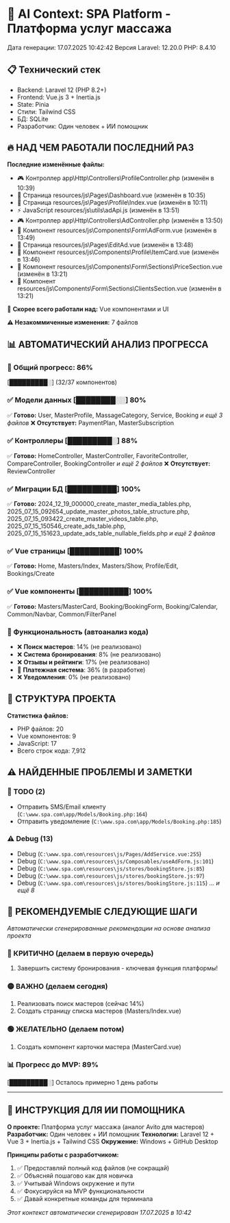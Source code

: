 # 🤖 AI Context: SPA Platform - Платформа услуг массажа
Дата генерации: 17.07.2025 10:42:42
Версия Laravel: 12.20.0
PHP: 8.4.10

## 📋 Технический стек
- Backend: Laravel 12 (PHP 8.2+)
- Frontend: Vue.js 3 + Inertia.js
- State: Pinia
- Стили: Tailwind CSS
- БД: SQLite
- Разработчик: Один человек + ИИ помощник

## 🔥 НАД ЧЕМ РАБОТАЛИ ПОСЛЕДНИЙ РАЗ
**Последние изменённые файлы:**
- 🎮 Контроллер app\Http\Controllers\ProfileController.php (изменён в 10:39)
- 📄 Страница resources/js\Pages\Dashboard.vue (изменён в 10:35)
- 📄 Страница resources/js\Pages\Profile\Index.vue (изменён в 10:11)
- ⚡ JavaScript resources/js\utils\adApi.js (изменён в 13:51)
- 🎮 Контроллер app\Http\Controllers\AdController.php (изменён в 13:50)
- 🧩 Компонент resources/js\Components\Form\AdForm.vue (изменён в 13:49)
- 📄 Страница resources/js\Pages\EditAd.vue (изменён в 13:48)
- 🧩 Компонент resources/js\Components\Profile\ItemCard.vue (изменён в 13:46)
- 🧩 Компонент resources/js\Components\Form\Sections\PriceSection.vue (изменён в 13:21)
- 🧩 Компонент resources/js\Components\Form\Sections\ClientsSection.vue (изменён в 13:21)

🎯 **Скорее всего работали над:** Vue компонентами и UI

**⚠️ Незакоммиченные изменения:** 7 файлов

## 📊 АВТОМАТИЧЕСКИЙ АНАЛИЗ ПРОГРЕССА
### 🎯 Общий прогресс: 86%
[█████████░] (32/37 компонентов)

### ✅ Модели данных [████████░░] 80%
✅ **Готово:** User, MasterProfile, MassageCategory, Service, Booking
   _и ещё 3 файлов_
❌ **Отсутствует:** PaymentPlan, MasterSubscription

### ✅ Контроллеры [█████████░] 88%
✅ **Готово:** HomeController, MasterController, FavoriteController, CompareController, BookingController
   _и ещё 2 файлов_
❌ **Отсутствует:** ReviewController

### ✅ Миграции БД [██████████] 100%
✅ **Готово:** 2024_12_19_000000_create_master_media_tables.php, 2025_07_15_092654_update_master_photos_table_structure.php, 2025_07_15_093422_create_master_videos_table.php, 2025_07_15_150546_create_ads_table.php, 2025_07_15_151623_update_ads_table_nullable_fields.php
   _и ещё 2 файлов_

### ✅ Vue страницы [██████████] 100%
✅ **Готово:** Home, Masters/Index, Masters/Show, Profile/Edit, Bookings/Create

### ✅ Vue компоненты [██████████] 100%
✅ **Готово:** Masters/MasterCard, Booking/BookingForm, Booking/Calendar, Common/Navbar, Common/FilterPanel

### 🔧 Функциональность (автоанализ кода)
- ❌ **Поиск мастеров**: 14% (не реализовано)
- ❌ **Система бронирования**: 8% (не реализовано)
- ❌ **Отзывы и рейтинги**: 17% (не реализовано)
- 🔄 **Платежная система**: 36% (в разработке)
- ❌ **Уведомления**: 0% (не реализовано)

## 📁 СТРУКТУРА ПРОЕКТА
**Статистика файлов:**
- PHP файлов: 20
- Vue компонентов: 9
- JavaScript: 17
- Всего строк кода: 7,912


## ⚠️ НАЙДЕННЫЕ ПРОБЛЕМЫ И ЗАМЕТКИ
### 📝 TODO (2)
- Отправить SMS/Email клиенту (`C:\www.spa.com\app/Models/Booking.php:164`)
- Отправить уведомление (`C:\www.spa.com\app/Models/Booking.php:185`)

### ⚠️ Debug (13)
- Debug (`C:\www.spa.com\resources\js/Pages/AddService.vue:255`)
- Debug (`C:\www.spa.com\resources\js/Composables/useAdForm.js:101`)
- Debug (`C:\www.spa.com\resources\js/stores/bookingStore.js:85`)
- Debug (`C:\www.spa.com\resources\js/stores/bookingStore.js:97`)
- Debug (`C:\www.spa.com\resources\js/stores/bookingStore.js:115`)
_... и ещё 8_


## 🚀 РЕКОМЕНДУЕМЫЕ СЛЕДУЮЩИЕ ШАГИ

*Автоматически сгенерированные рекомендации на основе анализа проекта*

### 🔴 КРИТИЧНО (делаем в первую очередь)
1. Завершить систему бронирования - ключевая функция платформы!

### 🟡 ВАЖНО (делаем сегодня)
1. Реализовать поиск мастеров (сейчас 14%)
2. Создать страницу списка мастеров (Masters/Index.vue)

### 🟢 ЖЕЛАТЕЛЬНО (делаем потом)
1. Создать компонент карточки мастера (MasterCard.vue)

### 📊 Прогресс до MVP: 89%
[█████████░] Осталось примерно 1 день работы

---

## 📌 ИНСТРУКЦИЯ ДЛЯ ИИ ПОМОЩНИКА

**О проекте:** Платформа услуг массажа (аналог Avito для мастеров)
**Разработчик:** Один человек + ИИ помощник
**Технологии:** Laravel 12 + Vue 3 + Inertia.js + Tailwind CSS
**Окружение:** Windows + GitHub Desktop

**Принципы работы с разработчиком:**
1. ✅ Предоставляй полный код файлов (не сокращай)
2. ✅ Объясняй пошагово как для новичка
3. ✅ Учитывай Windows окружение и пути
4. ✅ Фокусируйся на MVP функциональности
5. ✅ Давай конкретные команды для терминала

*Этот контекст автоматически сгенерирован 17.07.2025 в 10:42*